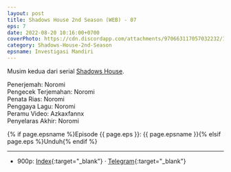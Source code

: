 ```yaml
---
layout: post
title: Shadows House 2nd Season (WEB) - 07
eps: 7
date: 2022-08-20 10:16:00+0700
coverPhoto: https://cdn.discordapp.com/attachments/970663117057032232/1010384229357592646/mpv-shot0124.jpg
category: Shadows-House-2nd-Season
epsname: Investigasi Mandiri
---
```


Musim kedua dari serial [Shadows House](https://a-1fansub.github.io/Shadows-House-Paketan).

Penerjemah: Noromi<br>
Pengecek Terjemahan: Noromi<br>
Penata Rias: Noromi<br>
Penggaya Lagu: Noromi<br>
Peramu Video: Azkaxfannx<br>
Penyelaras Akhir: Noromi<br>

{% if page.epsname %}Episode {{ page.eps }}: {{ page.epsname }}{% elsif page.eps %}Unduh{% endif %}

---
- 900p: [Index](https://proyek.a-1ddl.workers.dev/0:/Musim%20Panas%202022/%5BWEB%5D/%5BA-1%5D%20Shadows%20House%202nd%20Season%20%5BWEB%5D%5Bx264%20900p%5D%5BAAC%5D/%5BA-1%5D%20Shadows%20House%202nd%20Season%20-%2007%20%5BWEB%5D%5Bx264%20900p%5D%5BAAC%5D%5B73640FB9%5D.mkv){:target="_blank"} &middot; [Telegram](https://t.me/a1fansubweeklies/109){:target="_blank"}
